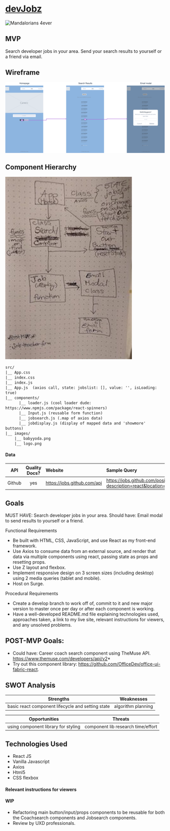 # [devJobz](http://my-project-title.surge.sh/)

![Mandalorians 4ever](https://media.giphy.com/media/Wn74RUT0vjnoU98Hnt/giphy.gif)

## MVP 
Search developer jobs in your area.  Send your search results to yourself or a friend via email.

## Wireframe

![wireframe](planning/careerz_wireframe.png)


## Component Hierarchy 
![component sketch](planning/careerz-component-map.jpg)
```
src/
|__ App.css
|__ index.css
|__ index.js
|__ App.js  (axios call, state: jobslist: [], value: '', isLoading: true)
|__ components/
      |__ loader.js (cool loader dude: https://www.npmjs.com/package/react-spinners)
      |__ Input.js (reusable form function)
      |__ jobsearch.js (.map of axios data)
      |__ jobdisplay.js (display of mapped data and 'showmore' buttons) 
|__ images/
    |__ babyyoda.png
    |__ logo.png
```

#### Data

|    API     | Quality Docs? | Website       | Sample Query                            |
| :--------: | :-----------: | :------------ | :-------------------------------------- |
| Github |      yes      | https://jobs.github.com/api | https://jobs.github.com/positions.json?description=react&location=new+york |



## Goals 
MUST HAVE: Search developer jobs in your area.
Should have: Email modal to send results to yourself or a friend.

Functional Requirements
* Be built with HTML, CSS, JavaScript, and use React as my front-end framework.
* Use Axios to consume data from an external source, and render that data via multiple components using react, passing state as props and resetting props.
* Use Z layout and flexbox.
* Implement responsive design on 3 screen sizes (including desktop) using 2 media queries (tablet and mobile).
* Host on Surge.

Procedural Requirements
* Create a develop branch to work off of, commit to it and new major version to master once per day or after each component is working.
* Have a well-developed README.md file explaining technologies used, approaches taken, a link to my live site, relevant instructions for viewers, and any unsolved problems.


## POST-MVP Goals:

* Could have: Career coach search component using TheMuse API. https://www.themuse.com/developers/api/v2* 
* Try out this component library: https://github.com/OfficeDev/office-ui-fabric-react. 



## SWOT Analysis 

| Strengths  | Weaknesses |
| --- | --- |
| basic react component lifecycle and setting state  | algorithm planning  |

| Opportunities | Threats |
| --- | --- |
| using component library for styling | component lib research time/effort  |


## Technologies Used
* React JS
* Vanilla Javascript
* Axios
* Html5
* CSS flexbox


#### Relevant instructions for viewers 

#### WIP
* Refactoring main button/input/props components to be reusable for both the Coachsearch components and Jobsearch components.
* Review by UXD professionals.

